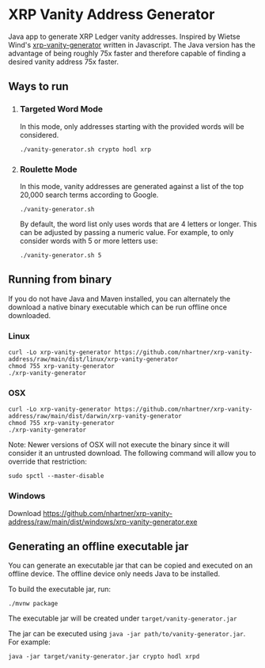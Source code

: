 # XRP Vanity Address Generator

Java app to generate XRP Ledger vanity addresses. Inspired by Wietse
Wind's [xrp-vanity-generator](https://github.com/WietseWind/xrp-vanity-generator)
written in Javascript. The Java version has the advantage of being roughly 75x faster and therefore
capable of finding a desired vanity address 75x faster.

## Ways to run

1. ### Targeted Word Mode
   In this mode, only addresses starting with the provided words will be considered.
   ```shell
   ./vanity-generator.sh crypto hodl xrp
   ```

1. ### Roulette Mode

   In this mode, vanity addresses are generated against a list of the top 20,000 search terms
   according to Google.
   ```shell
   ./vanity-generator.sh
   ```
   By default, the word list only uses words that are 4 letters or longer. This can be adjusted by
   passing a numeric value. For example, to only consider words with 5 or more letters use:
   ```shell
   ./vanity-generator.sh 5
   ```

## Running from binary

If you do not have Java and Maven installed, you can alternately the download a native binary executable which can be run offline once downloaded.

### Linux
```shell
curl -Lo xrp-vanity-generator https://github.com/nhartner/xrp-vanity-address/raw/main/dist/linux/xrp-vanity-generator
chmod 755 xrp-vanity-generator
./xrp-vanity-generator
```

### OSX
```shell
curl -Lo xrp-vanity-generator https://github.com/nhartner/xrp-vanity-address/raw/main/dist/darwin/xrp-vanity-generator
chmod 755 xrp-vanity-generator
./xrp-vanity-generator
```
Note: Newer versions of OSX will not execute the binary since it will consider it an untrusted download. The following command
will allow you to override that restriction:
```shell
sudo spctl --master-disable
```

### Windows

Download https://github.com/nhartner/xrp-vanity-address/raw/main/dist/windows/xrp-vanity-generator.exe

## Generating an offline executable jar

You can generate an executable jar that can be copied and executed on an offline device.
The offline device only needs Java to be installed.

To build the executable jar, run:
```shell
./mvnw package
```

The executable jar will be created under `target/vanity-generator.jar`

The jar can be executed using `java -jar path/to/vanity-generator.jar`. For example:
```shell
java -jar target/vanity-generator.jar crypto hodl xrpd
```


